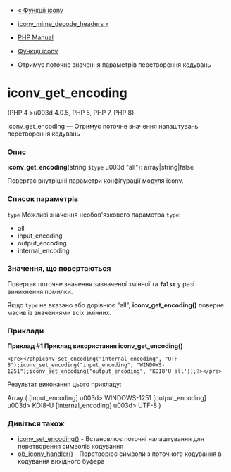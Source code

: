 - [« Функції iconv](ref.iconv.md)
- [iconv_mime_decode_headers »](function.iconv-mime-decode-headers.md)

- [PHP Manual](index.md)
- [Функції iconv](ref.iconv.md)
- Отримує поточне значення параметрів перетворення кодувань

# iconv_get_encoding

(PHP 4 \>u003d 4.0.5, PHP 5, PHP 7, PHP 8)

iconv_get_encoding — Отримує поточне значення налаштувань перетворення
кодувань

### Опис

**iconv_get_encoding**(string `$type` u003d "all"): array\|string\|false

Повертає внутрішні параметри конфігурації модуля iconv.

### Список параметрів

`type`
Можливі значення необов'язкового параметра `type`:

- all
- input_encoding
- output_encoding
- internal_encoding

### Значення, що повертаються

Повертає поточне значення зазначеної змінної та **`false`** у разі
виникнення помилки.

Якщо `type` не вказано або дорівнює "all", **iconv_get_encoding()** поверне
масив із значеннями всіх змінних.

### Приклади

**Приклад #1 Приклад використання **iconv_get_encoding()****

`<pre><?phpiconv_set_encoding("internal_encoding", "UTF-8");iconv_set_encoding("input_encoding", "WINDOWS-1251");iconv_set_encoding("output_encoding", "KOI8'U all'));?></pre>`

Результат виконання цього прикладу:

Array
(
[input_encoding] u003d> WINDOWS-1251
[output_encoding] u003d> KOI8-U
[internal_encoding] u003d> UTF-8
)

### Дивіться також

- [iconv_set_encoding()](function.iconv-set-encoding.md) -
Встановлює поточні налаштування для перетворення символів
кодування
- [ob_iconv_handler()](function.ob-iconv-handler.md) - Перетворює
символи з поточного кодування в кодування вихідного буфера
